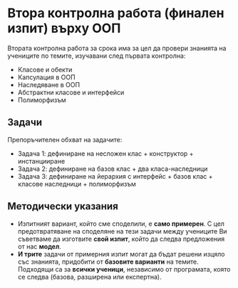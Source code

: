 # Втора контролна работа (финален изпит) върху ООП
Втората контролна работа за срока има за цел да провери знанията на учениците по темите, изучавани след първата контролна:
 - Класове и обекти
 - Капсулация в ООП
 - Наследяване в ООП
 - Абстрактни класове и интерфейси
 - Полиморфизъм

## Задачи
Препоръчителен обхват на задачите:
 - Задача 1: дефиниране на несложен клас + конструктор + инстанцииране
 - Задача 2: дефиниране на базов клас + два класа-наследници
 - Задача 3: дефиниране на йерархия с интерфейс + базов клас + класове наследници + полиморфизъм

## Методически указания
 - Изпитният вариант, който сме споделили, е **само примерен**. С цел предотвратяване на споделяне на тези задачи между учениците Ви съветваме да изготвите **свой изпит**, който да следва предложения от нас **модел**.
 - **И трите** задачи от примерния изпит могат да бъдат решени изцяло със знанията, придобити от **базовите варианти** на темите. Подходящи са за **всички ученици**, независимо от програмата, която се следва (базова, разширена или експертна).
